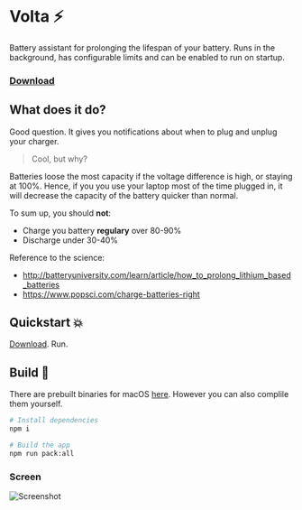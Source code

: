 # Volta ⚡️

Battery assistant for prolonging the lifespan of your battery. Runs in the background, has configurable limits and can be enabled to run on startup.

### [Download](https://github.com/CupCakeArmy/volta/releases)

## What does it do?

Good question. It gives you notifications about when to plug and unplug your charger. 

> Cool, but why?

Batteries loose the most capacity if the voltage difference is high, or staying at 100%. Hence, if you you use your laptop most of the time plugged in, it will decrease the capacity of the battery quicker than normal.

To sum up, you should **not**:

- Charge you battery **regulary** over 80-90%
- Discharge under 30-40%

Reference to the science:

- http://batteryuniversity.com/learn/article/how_to_prolong_lithium_based_batteries
- https://www.popsci.com/charge-batteries-right


## Quickstart 💥

[Download](https://github.com/CupCakeArmy/volta/releases). Run.

## Build 🔨

There are prebuilt binaries for macOS [here](https://github.com/CupCakeArmy/volta/releases). However you can also complile them yourself.

```bash
# Install dependencies
npm i

# Build the app
npm run pack:all
```

### Screen

![Screenshot](https://i.imgur.com/DX8mjRE.png)
